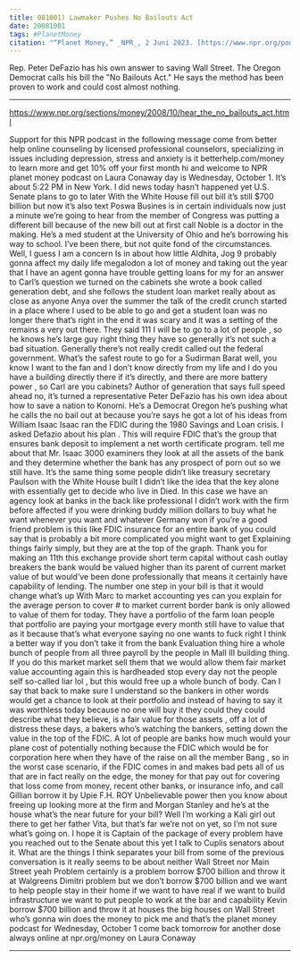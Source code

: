```yaml
---
title: 081001) Lawmaker Pushes No Bailouts Act
date: 20081001
tags: #PlanetMoney
citation: "“Planet Money,” _NPR_, 2 Juni 2023. [https://www.npr.org/podcasts/510289/planet-money](https://www.npr.org/podcasts/510289/planet-money) (diakses 4 Juni 2023)."
---
```


Rep. Peter DeFazio has his own answer to saving Wall Street. The Oregon Democrat calls his bill the "No Bailouts Act." He says the method has been proven to work and could cost almost nothing.

----

https://www.npr.org/sections/money/2008/10/hear_the_no_bailouts_act.html

Support for this NPR podcast in the following message come from better help online counseling by licensed professional counselors, specializing in issues including depression, stress and anxiety is it betterhelp.com/money to learn more and get 10% off your first month hi and welcome to NPR planet money podcast on Laura Conaway day is Wednesday, October 1. It’s about 5:22 PM in New York. I did news today hasn’t happened yet U.S. Senate plans to go to later With the White House fill out bill it’s still $700 billion but now it’s also text Poswa Busines is in certain individuals now just a minute we’re going to hear from the member of Congress was putting a different bill because of the new bill out at first call Noble is a doctor in the making. He’s a med student at the University of Ohio and he’s borrowing his way to school. I’ve been there, but not quite fond of the circumstances. Well, I guess I am a concern Is  in about how little Aldhita, Jog 9 probably gonna affect my daily life megalodon a lot of money and taking out the year that I have an agent gonna have trouble getting loans for my for an answer to Carl’s question we turned on the cabinets she wrote a book called generation debt, and she follows the student loan market really about as close as anyone Anya over the summer the talk of the credit crunch started  in a place where I used to be able to go and get a student loan was no longer there that’s right in the end it was scary and it was a setting of the remains a very out there. They said 111 I will be to go to a lot of people , so he knows he’s large guy right thing they have so generally it’s not such a bad situation. Generally there’s not really credit called out the federal government. What’s the safest route to go for a Sudirman Barat well, you know I want to the fan and I don’t know directly from my life and I do you have a building directly there if it’s directly, and there are more battery power , so Carl are you cabinets? Author of generation that says full speed ahead no, it’s turned a representative Peter DeFazio has his own idea about how to save a nation to Konomi. He’s a Democrat Oregon he’s pushing what he calls the no bail out at because you’re says he got a lot of his ideas from William Isaac Isaac ran the FDIC during the 1980 Savings and Loan crisis. I asked Defazio about his plan . This will require FDIC that’s the group that ensures bank deposit to implement a net worth certificate program. tell me about that Mr. Isaac 3000 examiners they look at all the assets of the bank and they determine whether the bank has any prospect of porn out so we still have. It’s the same thing some people didn’t like treasury secretary Paulson with the White House built I didn’t like the idea that the key alone with essentially get to decide who live in  Died. In this case we have an agency look at banks in the back like professional I didn’t work with the firm before affected if you were drinking buddy million dollars to buy what he want whenever you want and whatever Germany won if you’re a good friend problem is this like FDIC insurance for an entire bank of you could say that is probably a bit more complicated you might want to get  Explaining things fairly simply, but they are at the top of the graph. Thank you for making an 11th this exchange provide short term capital without cash outlay breakers the bank would be valued higher than its parent of current market value of but would’ve been done professionally that means it certainly have capability of lending. The number one step in your bill is that it would change what’s up  With Marc to market accounting yes can you explain for the average person to cover # to market current border bank is only allowed to value of them for today. They have a portfolio of the farm loan people that portfolio are paying your mortgage every month still have to value that as it because that’s what everyone saying no one wants to fuck right I think a better way if you don’t take it from the bank  Evaluation thing hire a whole bunch of people from all three payroll by the people in Mall III building thing. If you do this market market sell them that we would allow them fair market value accounting again this is hardheaded stop every day not the people self so-called liar lol , but this would free up a whole bunch of body. Can I say that back to make sure I understand so the bankers in other words would get a chance to look at their portfolio and instead of having to say it was worthless today because no one will buy it they could they could describe what they believe, is a fair value for those assets , off a lot of distress these days, a bakers who’s watching the bankers, setting down the value in the top of the FDIC. A lot of people are banks how much would your plane cost of potentially nothing because the FDIC which would be for corporation here when they have of the raise on all the member Bang , so in the worst case scenario, if the FDIC comes in and makes bad pets all of us that are in fact really on the edge, the money for that pay out for covering that loss come from money, recent other banks, or insurance info, and call Gillian borrow it by Upie F.H. ROY  Unbelievable power then you know about freeing up looking more at the firm and Morgan Stanley and he’s at the house what’s the near future for your bill? Well I’m working a Kali girl out there to get her father Vita, but that’s far we’re not on yet, so I’m not sure what’s going on. I hope it is  Captain of the package of every problem have you reached out to the Senate about this yet I talk to Cuplis senators about it. What are the things I think separates your bill from some of the previous conversation is it really seems to be about neither Wall Street nor Main Street yeah  Problem certainly is a problem borrow $700 billion and throw it at Walgreens Dimitri problem but we don’t borrow $700 billion and we want to help people stay in their home if we want to have real if we want to build infrastructure we want to put people to work  at the bar and capability Kevin borrow $700 billion and throw it at houses the big houses on Wall Street who’s gonna win does the money to pick me and that’s the planet money podcast for Wednesday, October 1 come back tomorrow for another dose always online at npr.org/money on Laura Conaway 

----
